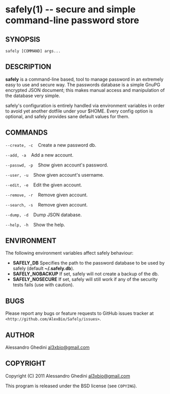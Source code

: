safely(1) -- secure and simple command-line password store
==========================================================

## SYNOPSIS

`safely [COMMAND] args...`

## DESCRIPTION

**safely** is a command-line based, tool to manage password in an extremely
easy to use and secure way. The passwords database is a simple GnuPG encrypted
JSON document; this makes manual access and manipulation of the database very
simple.

safely's configuration is entirely handled via environment variables in order
to avoid yet another dotfile under your $HOME. Every config option is optional,
and safely provides sane default values for them.

## COMMANDS ##

`--create, -c`
&nbsp;&nbsp;&nbsp;Create a new password db.

`--add, -a`
&nbsp;&nbsp;&nbsp;Add a new account.

`--passwd, -p`
&nbsp;&nbsp;&nbsp;Show given account's password.

`--user, -u`
&nbsp;&nbsp;&nbsp;Show given account's username.

`--edit, -e`
&nbsp;&nbsp;&nbsp;Edit the given account.

`--remove, -r`
&nbsp;&nbsp;&nbsp;Remove given account.

`--search, -s`
&nbsp;&nbsp;&nbsp;Remove given account.

`--dump, -d`
&nbsp;&nbsp;&nbsp;Dump JSON database.

`--help, -h`
&nbsp;&nbsp;&nbsp;Show the help.

## ENVIRONMENT ##

The following environment variables affect safely behaviour:

 * **SAFELY_DB** Specifies the path to the password database to be used by
   safely (default **~/.safely.db**).
 * **SAFELY_NOBACKUP** If set, safely will not create a backup of the db.
 * **SAFELY_NOSECURE** If set, safely will still work if any of the security
   tests fails (use with caution).

## BUGS ##

Please report any bugs or feature requests to GitHub issues tracker at
`<http://github.com/AlexBio/Safely/issues>`.

## AUTHOR ##

Alessandro Ghedini <al3xbio@gmail.com>

## COPYRIGHT ##

Copyright (C) 2011 Alessandro Ghedini <al3xbio@gmail.com>

This program is released under the BSD license (see `COPYING`).
